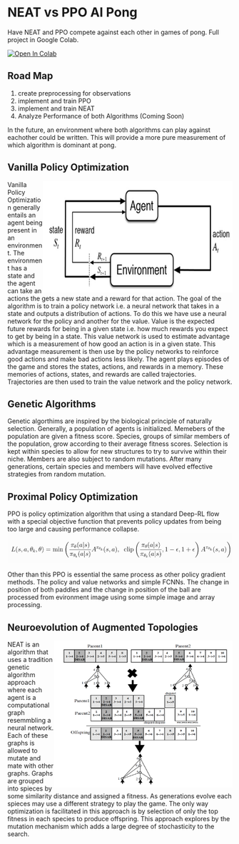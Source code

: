 # NEAT vs PPO AI Pong
Have NEAT and PPO compete against each other in games of pong.
Full project in Google Colab.

[![Open In Colab](https://colab.research.google.com/assets/colab-badge.svg)](https://colab.research.google.com/drive/1ebekw6Vi2lrq2YlDKoFZ7rx95UFKOYpb?usp=sharing)


## Road Map
1. create preprocessing for observations
2. implement and train PPO
3. implement and train NEAT
4. Analyze Performance of both Algorithms (Coming Soon)

In the future, an environment where both algorithms can play against eachother could be written. This will provide a more pure measurement of which algorithm is dominant at pong.

## Vanilla Policy Optimization
<img align="right" width=425 height=250 src="RLagentenv.jpg">
Vanilla Policy Optimization generally entails an agent being present in an environment. The environment has a state and the agent can take an actions the gets a new state and a reward for that action. The goal of the algorithm is to train a policy network i.e. a neural network that takes in a state and outputs a distribution of actions. To do this we have use a neural network for the policy and another for the value. Value is the expected future rewards for being in a given state i.e. how much rewards you expect to get by being in a state. This value network is used to estimate advantage which is a measurement of how good an action is in a given state. This advantage measurement is then use by the policy networks to reinforce good actions and make bad actions less likely. The agent plays episodes of the game and stores the states, actions, and rewards in a memory. These memories of actions, states, and rewards are called trajectories. Trajectories are then used to train the value network and the policy network.

## Genetic Algorithms
Genetic algorthims are inspired by the biological principle of naturally selection. Generally, a population of agents is initialized. Memebers of the population are given a fitness score. Species, groups of similar members of the population, grow according to their average fitness scores. Selection is kept within species to allow for new structures to try to survive within their niche. Members are also subject to random mutations. After many generations, certain species and members will have evolved effective strategies from random mutation.

## Proximal Policy Optimization
PPO is policy optimization algorithm that using a standard Deep-RL flow with a special objective function that prevents policy updates from being too large and causing performance collapse. 
![PPO Objective Function](PPOLoss.png)

Other than this PPO is essential the same process as other policy gradient methods. The policy and value networks and simple FCNNs. The change in position of both paddles and the change in position of the ball are processed from evironment image using some simple image and array processing.

## Neuroevolution of Augmented Topologies 
<img align="right" width=400 height=330 src="NEAT.png"> NEAT is an algorithm that uses a tradition genetic algorithm approach where each agent is a computational graph resemmbling a neural network. Each of these graphs is allowed to mutate and mate with other graphs. Graphs are grouped into spieces by some similarity distance and assigned a fitness. As generations evolve each spieces may use a different strategy to play the game.
The only way optimization is facilitated in this approach is by selection of only the top fitness in each species to produce offspring. This approach explores by the mutation mechanism which adds a large degree of stochasticity to the search.
